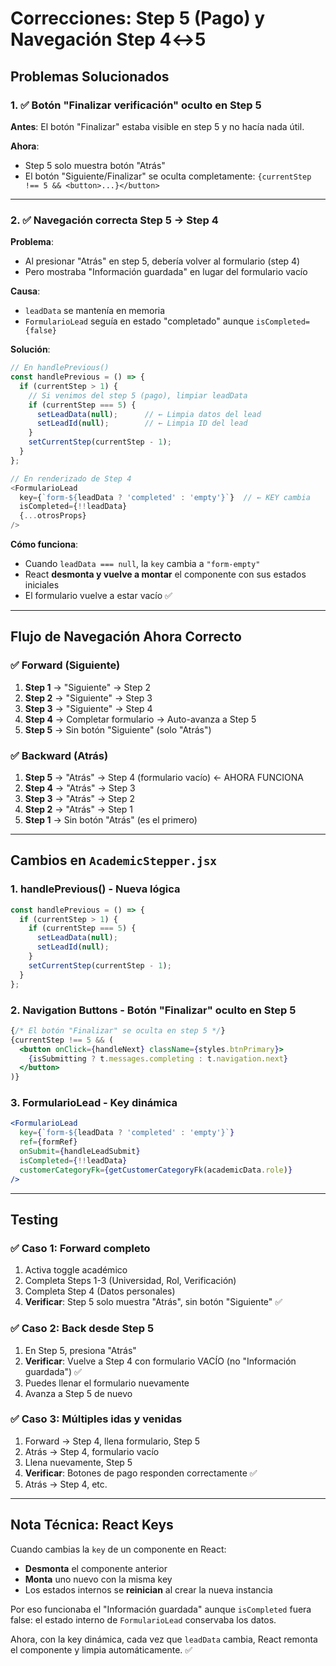 # Correcciones: Step 5 (Pago) y Navegación Step 4↔5

## Problemas Solucionados

### 1. ✅ Botón "Finalizar verificación" oculto en Step 5

**Antes**: El botón "Finalizar" estaba visible en step 5 y no hacía nada útil.

**Ahora**: 
- Step 5 solo muestra botón "Atrás"
- El botón "Siguiente/Finalizar" se oculta completamente: `{currentStep !== 5 && <button>...}</button>`

---

### 2. ✅ Navegación correcta Step 5 → Step 4

**Problema**:
- Al presionar "Atrás" en step 5, debería volver al formulario (step 4)
- Pero mostraba "Información guardada" en lugar del formulario vacío

**Causa**: 
- `leadData` se mantenía en memoria
- `FormularioLead` seguía en estado "completado" aunque `isCompleted={false}`

**Solución**:
```javascript
// En handlePrevious()
const handlePrevious = () => {
  if (currentStep > 1) {
    // Si venimos del step 5 (pago), limpiar leadData
    if (currentStep === 5) {
      setLeadData(null);      // ← Limpia datos del lead
      setLeadId(null);        // ← Limpia ID del lead
    }
    setCurrentStep(currentStep - 1);
  }
};

// En renderizado de Step 4
<FormularioLead
  key={`form-${leadData ? 'completed' : 'empty'}`}  // ← KEY cambia
  isCompleted={!!leadData}
  {...otrosProps}
/>
```

**Cómo funciona**:
- Cuando `leadData === null`, la `key` cambia a `"form-empty"`
- React **desmonta y vuelve a montar** el componente con sus estados iniciales
- El formulario vuelve a estar vacío ✅

---

## Flujo de Navegación Ahora Correcto

### ✅ Forward (Siguiente)
1. **Step 1** → "Siguiente" → Step 2
2. **Step 2** → "Siguiente" → Step 3
3. **Step 3** → "Siguiente" → Step 4
4. **Step 4** → Completar formulario → Auto-avanza a Step 5
5. **Step 5** → Sin botón "Siguiente" (solo "Atrás")

### ✅ Backward (Atrás)
1. **Step 5** → "Atrás" → Step 4 (formulario vacío) ← AHORA FUNCIONA
2. **Step 4** → "Atrás" → Step 3
3. **Step 3** → "Atrás" → Step 2
4. **Step 2** → "Atrás" → Step 1
5. **Step 1** → Sin botón "Atrás" (es el primero)

---

## Cambios en `AcademicStepper.jsx`

### 1. handlePrevious() - Nueva lógica
```javascript
const handlePrevious = () => {
  if (currentStep > 1) {
    if (currentStep === 5) {
      setLeadData(null);
      setLeadId(null);
    }
    setCurrentStep(currentStep - 1);
  }
};
```

### 2. Navigation Buttons - Botón "Finalizar" oculto en Step 5
```jsx
{/* El botón "Finalizar" se oculta en step 5 */}
{currentStep !== 5 && (
  <button onClick={handleNext} className={styles.btnPrimary}>
    {isSubmitting ? t.messages.completing : t.navigation.next}
  </button>
)}
```

### 3. FormularioLead - Key dinámica
```jsx
<FormularioLead
  key={`form-${leadData ? 'completed' : 'empty'}`}
  ref={formRef}
  onSubmit={handleLeadSubmit}
  isCompleted={!!leadData}
  customerCategoryFk={getCustomerCategoryFk(academicData.role)}
/>
```

---

## Testing

### ✅ Caso 1: Forward completo
1. Activa toggle académico
2. Completa Steps 1-3 (Universidad, Rol, Verificación)
3. Completa Step 4 (Datos personales)
4. **Verificar**: Step 5 solo muestra "Atrás", sin botón "Siguiente" ✅

### ✅ Caso 2: Back desde Step 5
1. En Step 5, presiona "Atrás"
2. **Verificar**: Vuelve a Step 4 con formulario VACÍO (no "Información guardada") ✅
3. Puedes llenar el formulario nuevamente
4. Avanza a Step 5 de nuevo

### ✅ Caso 3: Múltiples idas y venidas
1. Forward → Step 4, llena formulario, Step 5
2. Atrás → Step 4, formulario vacío
3. Llena nuevamente, Step 5
4. **Verificar**: Botones de pago responden correctamente ✅
5. Atrás → Step 4, etc.

---

## Nota Técnica: React Keys

Cuando cambias la `key` de un componente en React:
- **Desmonta** el componente anterior
- **Monta** uno nuevo con la misma key
- Los estados internos se **reinician** al crear la nueva instancia

Por eso funcionaba el "Información guardada" aunque `isCompleted` fuera false: el estado interno de `FormularioLead` conservaba los datos.

Ahora, con la key dinámica, cada vez que `leadData` cambia, React remonta el componente y limpia automáticamente. ✅
